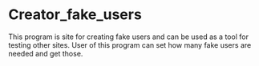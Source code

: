 # Creator_fake_users
This program is site for creating fake users and can be used as a tool for testing other sites.
User of this program can set how many fake users are needed and get those.
